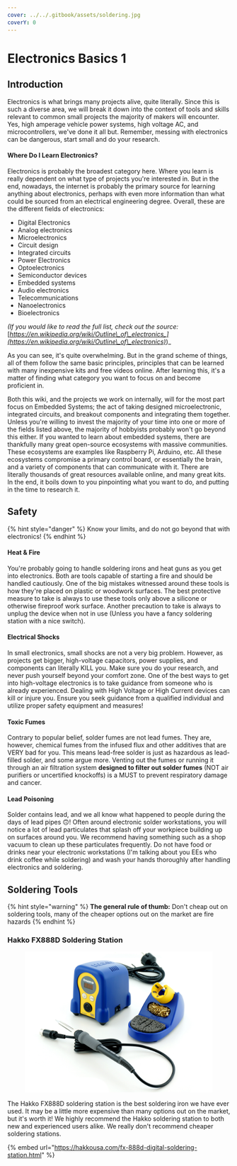 ```yaml
---
cover: ../../.gitbook/assets/soldering.jpg
coverY: 0
---
```


# Electronics Basics 1

## Introduction

Electronics is what brings many projects alive, quite literally. Since this is such a diverse area, we will break it down into the context of tools and skills relevant to common small projects the majority of makers will encounter. Yes, high amperage vehicle power systems, high voltage AC, and microcontrollers, we've done it all but. Remember, messing with electronics can be dangerous, start small and do your research.

#### Where Do I Learn Electronics?

Electronics is probably the broadest category here. Where you learn is really dependent on what type of projects you're interested in. But in the end, nowadays, the internet is probably the primary source for learning anything about electronics, perhaps with even more information than what could be sourced from an electrical engineering degree. Overall, these are the different fields of electronics:

* Digital Electronics
* Analog electronics
* Microelectronics
* Circuit design
* Integrated circuits
* Power Electronics
* Optoelectronics
* Semiconductor devices
* Embedded systems
* Audio electronics
* Telecommunications
* Nanoelectronics
* Bioelectronics

_(If you would like to read the full list, check out the source:_ [_https://en.wikipedia.org/wiki/Outline\_of\_electronics_](https://en.wikipedia.org/wiki/Outline\_of\_electronics)_)_

As you can see, it's quite overwhelming. But in the grand scheme of things, all of them follow the same basic principles, principles that can be learned with many inexpensive kits and free videos online. After learning this, it's a matter of finding what category you want to focus on and become proficient in.&#x20;

Both this wiki, and the projects we work on internally, will for the most part focus on Embedded Systems; the act of taking designed microelectronic, integrated circuits, and breakout components and integrating them together. Unless you're willing to invest the majority of your time into one or more of the fields listed above, the majority of hobbyists probably won't go beyond this either. If you wanted to learn about embedded systems, there are thankfully many great open-source ecosystems with massive communities. These ecosystems are examples like Raspberry Pi, Arduino, etc. All these ecosystems compromise a primary control board, or essentially the brain, and a variety of components that can communicate with it. There are literally thousands of great resources available online, and many great kits. In the end, it boils down to you pinpointing what you want to do, and putting in the time to research it.&#x20;

## Safety

{% hint style="danger" %}
Know your limits, and do not go beyond that with electronics!
{% endhint %}

#### Heat & Fire

You're probably going to handle soldering irons and heat guns as you get into electronics. Both are tools capable of starting a fire and should be handled cautiously. One of the big mistakes witnessed around these tools is how they're placed on plastic or woodwork surfaces. The best protective measure to take is always to use these tools only above a silicone or otherwise fireproof work surface. Another precaution to take is always to unplug the device when not in use (Unless you have a fancy soldering station with a nice switch).&#x20;

#### Electrical Shocks

In small electronics, small shocks are not a very big problem. However, as projects get bigger, high-voltage capacitors, power supplies, and components can literally KILL you. Make sure you do your research, and never push yourself beyond your comfort zone. One of the best ways to get into high-voltage electronics is to take guidance from someone who is already experienced. Dealing with High Voltage or High Current devices can kill or injure you. Ensure you seek guidance from a qualified individual and utilize proper safety equipment and measures!

#### Toxic Fumes

Contrary to popular belief, solder fumes are not lead fumes. They are, however, chemical fumes from the infused flux and other additives that are VERY bad for you. This means lead-free solder is just as hazardous as lead-filled solder, and some argue more. Venting out the fumes or running it through an air filtration system **designed to filter out solder fumes** (NOT air purifiers or uncertified knockoffs) is a MUST to prevent respiratory damage and cancer.&#x20;

#### Lead Poisoning

Solder contains lead, and we all know what happened to people during the days of lead pipes 🙃! Often around electronic solder workstations, you will notice a lot of lead particulates that splash off your workpiece building up on surfaces around you. We recommend having something such as a shop vacuum to clean up these particulates frequently. Do not have food or drinks near your electronic workstations (I'm talking about you EEs who drink coffee while soldering) and wash your hands thoroughly after handling electronics and soldering. &#x20;



## Soldering Tools

{% hint style="warning" %}
**The general rule of thumb:** Don't cheap out on soldering tools, many of the cheaper options out on the market are fire hazards
{% endhint %}

### Hakko FX888D Soldering Station

<figure><img src="../../.gitbook/assets/dsc04526_edit.jpg" alt=""><figcaption></figcaption></figure>

The Hakko FX888D soldering station is the best soldering iron we have ever used. It may be a little more expensive than many options out on the market, but it's worth it! We highly recommend the Hakko soldering station to both new and experienced users alike. We really don't recommend cheaper soldering stations.

{% embed url="https://hakkousa.com/fx-888d-digital-soldering-station.html" %}
